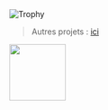 <img src="https://github-profile-trophy.vercel.app/?username=bluedyrimuru&theme=dark_lover&row=1&column=7&no-bg=true&no-frame=true&rank=SECRET,SSS,SS,S,AAA,AA,A,B,C" alt="Trophy" />

> Autres projets : [ici](https://github.com/BluedyAishela)
<img src="https://imgur.com/35I9XdE" width="100" height="100" />
